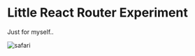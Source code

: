 # Little React Router Experiment

Just for myself..

![safari](https://user-images.githubusercontent.com/3159548/40131111-512833ae-5939-11e8-9b6f-ba0bc8c2b1d4.png)
